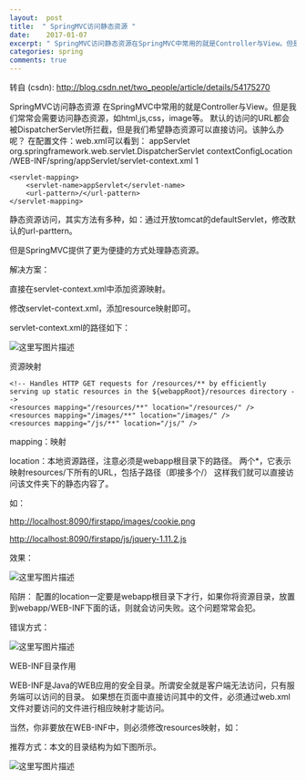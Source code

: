 ```yaml
---
layout:  post
title:  " SpringMVC访问静态资源 "
date:    2017-01-07
excerpt: " SpringMVC访问静态资源在SpringMVC中常用的就是Controller与View。但是我们常常会需要访问静态资源，如html,js,css，image等。默认的访问的URL都会被DispatcherServlet所拦截，但是我们希望静态资源可以直接访问。该肿么办呢？在配置文件：web.xml可以看到：appServletorg.springframework.web.serv... "
categories: spring 
comments: true
---
```

转自 (csdn): http://blog.csdn.net/two_people/article/details/54175270
<div class="markdown_views">
 <p>SpringMVC访问静态资源  在SpringMVC中常用的就是Controller与View。但是我们常常会需要访问静态资源，如html,js,css，image等。  默认的访问的URL都会被DispatcherServlet所拦截，但是我们希望静态资源可以直接访问。该肿么办呢？  在配置文件：web.xml可以看到：  
  <!-- Processes application requests -->   appServlet  org.springframework.web.servlet.DispatcherServlet   contextConfigLocation  /WEB-INF/spring/appServlet/servlet-context.xml   1  </p> 
 <pre><code>&lt;servlet-mapping&gt;
    &lt;servlet-name&gt;appServlet&lt;/servlet-name&gt;
    &lt;url-pattern&gt;/&lt;/url-pattern&gt;
&lt;/servlet-mapping&gt;
</code></pre> 
 <p>静态资源访问，其实方法有多种，如：通过开放tomcat的defaultServlet，修改默认的url-parttern。</p> 
 <p>但是SpringMVC提供了更为便捷的方式处理静态资源。</p> 
 <p>解决方案：</p> 
 <p>直接在servlet-context.xml中添加资源映射。</p> 
 <p>修改servlet-context.xml，添加resource映射即可。</p> 
 <p>servlet-context.xml的路径如下：</p> 
 <p><img src="http://img.blog.csdn.net/20170107160347769?watermark/2/text/aHR0cDovL2Jsb2cuY3Nkbi5uZXQvdHdvX3Blb3BsZQ==/font/5a6L5L2T/fontsize/400/fill/I0JBQkFCMA==/dissolve/70/gravity/SouthEast" alt="这里写图片描述" title=""></p> 
 <p>资源映射</p> 
 <pre><code>&lt;!-- Handles HTTP GET requests for /resources/** by efficiently serving up static resources in the ${webappRoot}/resources directory --&gt;
&lt;resources mapping="/resources/**" location="/resources/" /&gt;
&lt;resources mapping="/images/**" location="/images/" /&gt;
&lt;resources mapping="/js/**" location="/js/" /&gt;
</code></pre> 
 <p>mapping：映射</p> 
 <p>location：本地资源路径，注意必须是webapp根目录下的路径。  两个*，它表示映射resources/下所有的URL，包括子路径（即接多个/）  这样我们就可以直接访问该文件夹下的静态内容了。</p> 
 <p>如：</p> 
 <p><a href="http://localhost:8090/firstapp/images/cookie.png">http://localhost:8090/firstapp/images/cookie.png</a></p> 
 <p><a href="http://localhost:8090/firstapp/js/jquery-1.11.2.js">http://localhost:8090/firstapp/js/jquery-1.11.2.js</a></p> 
 <p>效果：</p> 
 <p><img src="http://img.blog.csdn.net/20170107160443525?watermark/2/text/aHR0cDovL2Jsb2cuY3Nkbi5uZXQvdHdvX3Blb3BsZQ==/font/5a6L5L2T/fontsize/400/fill/I0JBQkFCMA==/dissolve/70/gravity/SouthEast" alt="这里写图片描述" title=""></p> 
 <p>陷阱：  配置的location一定要是webapp根目录下才行，如果你将资源目录，放置到webapp/WEB-INF下面的话，则就会访问失败。这个问题常常会犯。</p> 
 <p>错误方式：</p> 
 <p><img src="http://img.blog.csdn.net/20170107160528786?watermark/2/text/aHR0cDovL2Jsb2cuY3Nkbi5uZXQvdHdvX3Blb3BsZQ==/font/5a6L5L2T/fontsize/400/fill/I0JBQkFCMA==/dissolve/70/gravity/SouthEast" alt="这里写图片描述" title=""></p> 
 <p>WEB-INF目录作用</p> 
 <p>WEB-INF是Java的WEB应用的安全目录。所谓安全就是客户端无法访问，只有服务端可以访问的目录。  如果想在页面中直接访问其中的文件，必须通过web.xml文件对要访问的文件进行相应映射才能访问。</p> 
 <p>当然，你非要放在WEB-INF中，则必须修改resources映射，如：  </p> 
 <p>推荐方式：本文的目录结构为如下图所示。</p> 
 <p><img src="http://img.blog.csdn.net/20170107160616583?watermark/2/text/aHR0cDovL2Jsb2cuY3Nkbi5uZXQvdHdvX3Blb3BsZQ==/font/5a6L5L2T/fontsize/400/fill/I0JBQkFCMA==/dissolve/70/gravity/SouthEast" alt="这里写图片描述" title=""></p>
</div>